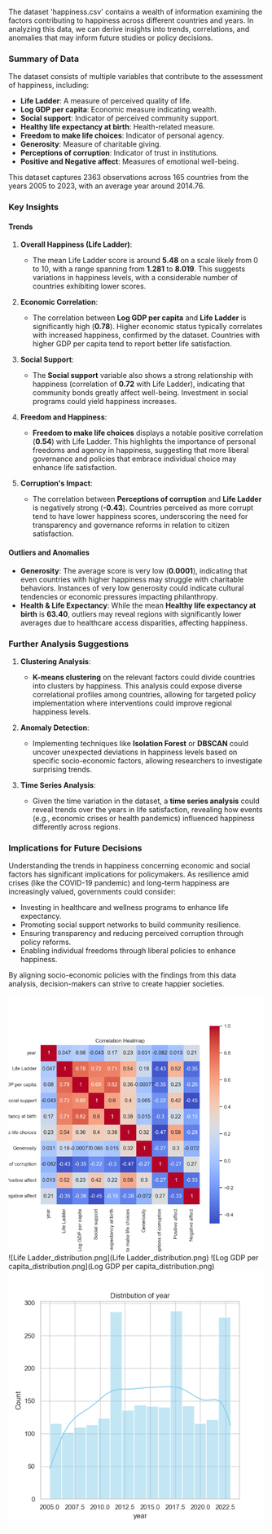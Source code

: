 The dataset 'happiness.csv' contains a wealth of information examining the factors contributing to happiness across different countries and years. In analyzing this data, we can derive insights into trends, correlations, and anomalies that may inform future studies or policy decisions.

### Summary of Data

The dataset consists of multiple variables that contribute to the assessment of happiness, including:

- **Life Ladder**: A measure of perceived quality of life.
- **Log GDP per capita**: Economic measure indicating wealth.
- **Social support**: Indicator of perceived community support.
- **Healthy life expectancy at birth**: Health-related measure.
- **Freedom to make life choices**: Indicator of personal agency.
- **Generosity**: Measure of charitable giving.
- **Perceptions of corruption**: Indicator of trust in institutions.
- **Positive and Negative affect**: Measures of emotional well-being.

This dataset captures 2363 observations across 165 countries from the years 2005 to 2023, with an average year around 2014.76.

### Key Insights

#### Trends

1. **Overall Happiness (Life Ladder)**:
   - The mean Life Ladder score is around **5.48** on a scale likely from 0 to 10, with a range spanning from **1.281** to **8.019**. This suggests variations in happiness levels, with a considerable number of countries exhibiting lower scores.

2. **Economic Correlation**:
   - The correlation between **Log GDP per capita** and **Life Ladder** is significantly high (**0.78**). Higher economic status typically correlates with increased happiness, confirmed by the dataset. Countries with higher GDP per capita tend to report better life satisfaction.

3. **Social Support**:
   - The **Social support** variable also shows a strong relationship with happiness (correlation of **0.72** with Life Ladder), indicating that community bonds greatly affect well-being. Investment in social programs could yield happiness increases.

4. **Freedom and Happiness**:
   - **Freedom to make life choices** displays a notable positive correlation (**0.54**) with Life Ladder. This highlights the importance of personal freedoms and agency in happiness, suggesting that more liberal governance and policies that embrace individual choice may enhance life satisfaction.

5. **Corruption's Impact**:
   - The correlation between **Perceptions of corruption** and **Life Ladder** is negatively strong (**-0.43**). Countries perceived as more corrupt tend to have lower happiness scores, underscoring the need for transparency and governance reforms in relation to citizen satisfaction.

#### Outliers and Anomalies

- **Generosity**: The average score is very low (**0.0001**), indicating that even countries with higher happiness may struggle with charitable behaviors. Instances of very low generosity could indicate cultural tendencies or economic pressures impacting philanthropy.
- **Health & Life Expectancy**: While the mean **Healthy life expectancy at birth** is **63.40**, outliers may reveal regions with significantly lower averages due to healthcare access disparities, affecting happiness.

### Further Analysis Suggestions

1. **Clustering Analysis**:
   - **K-means clustering** on the relevant factors could divide countries into clusters by happiness. This analysis could expose diverse correlational profiles among countries, allowing for targeted policy implementation where interventions could improve regional happiness levels.

2. **Anomaly Detection**:
   - Implementing techniques like **Isolation Forest** or **DBSCAN** could uncover unexpected deviations in happiness levels based on specific socio-economic factors, allowing researchers to investigate surprising trends.

3. **Time Series Analysis**:
   - Given the time variation in the dataset, a **time series analysis** could reveal trends over the years in life satisfaction, revealing how events (e.g., economic crises or health pandemics) influenced happiness differently across regions.

### Implications for Future Decisions

Understanding the trends in happiness concerning economic and social factors has significant implications for policymakers. As resilience amid crises (like the COVID-19 pandemic) and long-term happiness are increasingly valued, governments could consider:

- Investing in healthcare and wellness programs to enhance life expectancy.
- Promoting social support networks to build community resilience.
- Ensuring transparency and reducing perceived corruption through policy reforms.
- Enabling individual freedoms through liberal policies to enhance happiness.

By aligning socio-economic policies with the findings from this data analysis, decision-makers can strive to create happier societies.

![correlation_heatmap.png](correlation_heatmap.png)
![Life Ladder_distribution.png](Life Ladder_distribution.png)
![Log GDP per capita_distribution.png](Log GDP per capita_distribution.png)
![year_distribution.png](year_distribution.png)